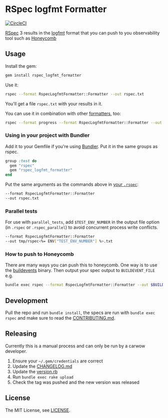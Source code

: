 # RSpec logfmt Formatter

[![CircleCI](https://circleci.com/gh/carwow/rspec_logfmt_formatter/tree/master.svg?style=svg)](https://circleci.com/gh/carwow/rspec_logfmt_formatter/tree/master)

[RSpec][rspec] 3 results in the [logfmt][logfmt] format that you can push to you observability tool such as [Honeycomb][honeycomb]

  [rspec]: http://rspec.info/
  [logfmt]: https://brandur.org/logfmt
  [honeycomb]: https://www.honeycomb.io/

## Usage

Install the gem:

```sh
gem install rspec_logfmt_formatter
```

Use it:

```sh
rspec --format RspecLogfmtFormatter::Formatter --out rspec.txt
```

You'll get a file `rspec.txt` with your results in it.

You can use it in combination with other [formatters][rspec-formatters], too:

```sh
rspec --format progress --format RspecLogfmtFormatter::Formatter --out rspec.txt
```

  [rspec-formatters]: https://relishapp.com/rspec/rspec-core/v/3-6/docs/formatters

### Using in your project with Bundler

Add it to your Gemfile if you're using [Bundler][bundler]. Put it in the same groups as rspec.

```ruby
group :test do
  gem "rspec"
  gem "rspec_logfmt_formatter"
end
```

Put the same arguments as the commands above in [your `.rspec`][rspec-file]:

```sh
--format RspecLogfmtFormatter::Formatter
--out rspec.txt
```
  [bundler]: https://bundler.io
  [rspec-file]: https://relishapp.com/rspec/rspec-core/v/3-6/docs/configuration/read-command-line-configuration-options-from-files

### Parallel tests

For use with `parallel_tests`, add `$TEST_ENV_NUMBER` in the output file option (in `.rspec` or `.rspec_parallel`) to avoid concurrent process write conflicts.

```sh
--format RspecLogfmtFormatter::Formatter
--out tmp/rspec<%= ENV["TEST_ENV_NUMBER"] %>.txt
```

### How to push to Honeycomb

There are many ways you can push this to honeycomb. One way is to use the [buildevents][buildevents] binary. Then output your spec output to `BUILDEVENT_FILE` e.g.

```sh
bundle exec rspec --format RspecLogfmtFormatter::Formatter --out $BUILDEVENT_FILE
```

  [buildevents]: https://github.com/honeycombio/buildevents

## Development

Pull the repo and run `bundle install`, the specs are run with `bundle exec rspec` and make sure to read the [CONTRIBUTING.md](./CONTRIBUTING.md).

## Releasing

Currently this is a manual process and can only be run by a carwow developer.

1. Ensure your `~/.gem/credentials` are correct
2. Update the [CHANGELOG.md](./CHANGELOG.md)
3. Update the [version.rb](./lib/rspec_logfmt_formatter/version.rb)
4. Run `bundle exec rake upload`
5. Check the tag was pushed and the new version was released

## License

The MIT License, see [LICENSE](./LICENSE).
